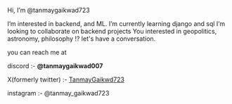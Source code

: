 Hi, I’m @tanmaygaikwad723
<p>I’m interested in backend, and ML.
I’m currently learning django and sql
I’m looking to collaborate on backend projects
You interested in geopolitics, astronomy, philosophy !? let's have a conversation.</p>
you can reach me at 
<p>discord :- <strong>@tanmaygaikwad007</strong></p>
<p>X(formerly twitter) :- <a href="https://x.com/TanmayGaikwd723?t=haP9K8KN26WQ2fwks1NXDg&s=08">TanmayGaikwd723</a></p>
<p>instagram :- @tanmay_gaikwad723</p>
<!---
tanmaygaikwad723/tanmaygaikwad723 is a ✨ special ✨ repository because its `README.md` (this file) appears on your GitHub profile.
You can click the Preview link to take a look at your changes.
--->

